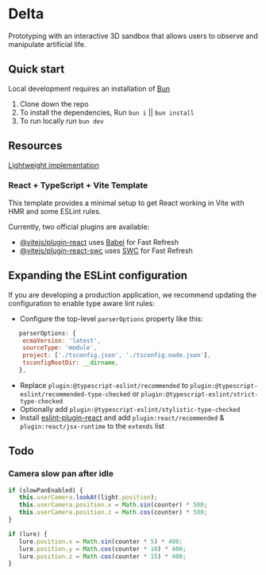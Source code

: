 # Delta

Prototyping with an interactive 3D sandbox that allows users to observe and manipulate artificial life.

## Quick start

Local development requires an installation of [Bun](https://bun.sh/)

1. Clone down the repo
2. To install the dependencies, Run `bun i` || `bun install`
3. To run locally run `bun dev`

## Resources

[Lightweight implementation](https://github.com/juanuys/boids)

### React + TypeScript + Vite Template

This template provides a minimal setup to get React working in Vite with HMR and some ESLint rules.

Currently, two official plugins are available:

- [@vitejs/plugin-react](https://github.com/vitejs/vite-plugin-react/blob/main/packages/plugin-react/README.md) uses [Babel](https://babeljs.io/) for Fast Refresh
- [@vitejs/plugin-react-swc](https://github.com/vitejs/vite-plugin-react-swc) uses [SWC](https://swc.rs/) for Fast Refresh

## Expanding the ESLint configuration

If you are developing a production application, we recommend updating the configuration to enable type aware lint rules:

- Configure the top-level `parserOptions` property like this:

```js
   parserOptions: {
    ecmaVersion: 'latest',
    sourceType: 'module',
    project: ['./tsconfig.json', './tsconfig.node.json'],
    tsconfigRootDir: __dirname,
   },
```

- Replace `plugin:@typescript-eslint/recommended` to `plugin:@typescript-eslint/recommended-type-checked` or `plugin:@typescript-eslint/strict-type-checked`
- Optionally add `plugin:@typescript-eslint/stylistic-type-checked`
- Install [eslint-plugin-react](https://github.com/jsx-eslint/eslint-plugin-react) and add `plugin:react/recommended` & `plugin:react/jsx-runtime` to the `extends` list

## Todo

### Camera slow pan after idle

```ts
if (slowPanEnabled) {
   this.userCamera.lookAt(light.position);
   this.userCamera.position.x = Math.sin(counter) * 500;
   this.userCamera.position.z = Math.cos(counter) * 500;
}

if (lure) {
   lure.position.x = Math.sin(counter * 5) * 400;
   lure.position.y = Math.cos(counter * 10) * 400;
   lure.position.z = Math.cos(counter * 15) * 400;
}
```
